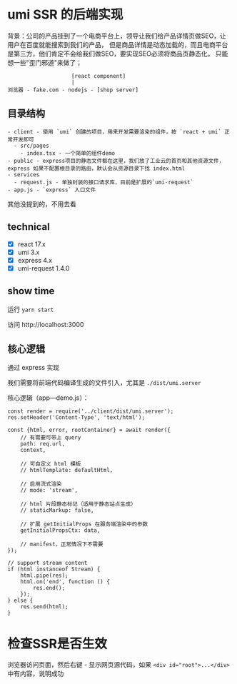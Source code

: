 # umi SSR 的后端实现

背景：公司的产品挂到了一个电商平台上，领导让我们给产品详情页做SEO，让用户在百度就能搜索到我们的产品，
但是商品详情是动态加载的，而且电商平台是第三方，他们肯定不会给我们做SEO，要实现SEO必须将商品页静态化，
只能想一些"歪门邪道"来做了；

```
                    [react component]
                    |
浏览器 - fake.com - nodejs - [shop server]
```

## 目录结构

```
- client - 使用 `umi` 创建的项目，用来开发需要渲染的组件，按 `react + umi` 正常开发即可
  - src/pages
    - index.tsx - 一个简单的组件demo
- public - express项目的静态文件都在这里，我们放了工业云的首页和其他资源文件，express 如果不配置根目录的路由，默认会从资源目录下找 index.html
- services
  - request.js - 单独封装的接口请求库，目前是扩展的`umi-request`
- app.js - `express` 入口文件
```

其他没提到的，不用去看

## technical

- [x] react 17.x
- [x] umi 3.x
- [x] express 4.x
- [x] umi-request 1.4.0

## show time

运行 `yarn start`

访问 http://localhost:3000

## 核心逻辑

通过 express 实现

我们需要将前端代码编译生成的文件引入，尤其是 `./dist/umi.server`

核心逻辑（app—demo.js）：
```
const render = require('../client/dist/umi.server');
res.setHeader('Content-Type', 'text/html');

const {html, error, rootContainer} = await render({
    // 有需要可带上 query
    path: req.url,
    context,

    // 可自定义 html 模板
    // htmlTemplate: defaultHtml,

    // 启用流式渲染
    // mode: 'stream',

    // html 片段静态标记（适用于静态站点生成）
    // staticMarkup: false,

    // 扩展 getInitialProps 在服务端渲染中的参数
    getInitialPropsCtx: data,

    // manifest，正常情况下不需要
});

// support stream content
if (html instanceof Stream) {
    html.pipe(res);
    html.on('end', function () {
        res.end();
    });
} else {
    res.send(html);
}
```

# 检查SSR是否生效

浏览器访问页面，然后右键 - 显示网页源代码，如果 `<div id="root">...</div>` 中有内容，说明成功


